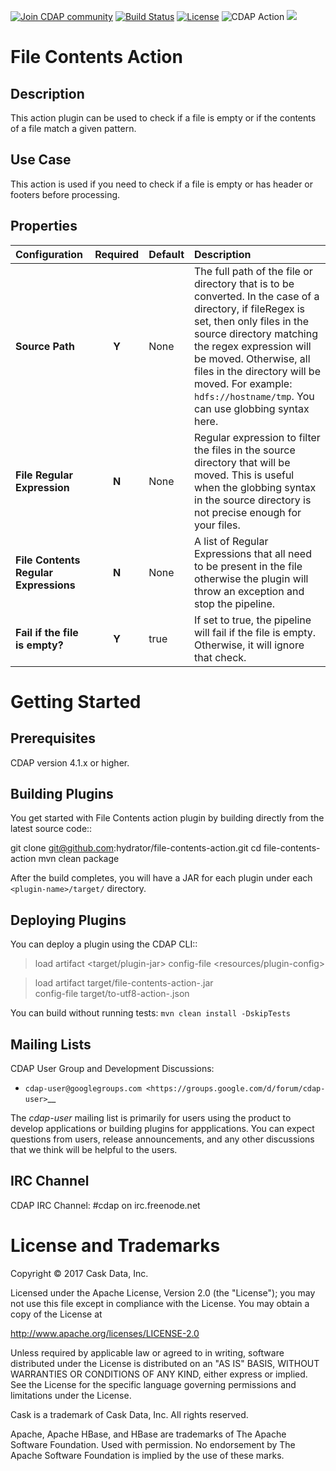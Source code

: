 <a href="https://cdap-users.herokuapp.com/"><img alt="Join CDAP community" src="https://cdap-users.herokuapp.com/badge.svg?t=to-utf8-action"/></a> [![Build Status](https://travis-ci.org/hydrator/to-utf8-action.svg?branch=release/1.0)](https://travis-ci.org/hydrator/to-utf8-action) [![License](https://img.shields.io/badge/License-Apache%202.0-blue.svg)](https://opensource.org/licenses/Apache-2.0) <img alt="CDAP Action" src="https://cdap-users.herokuapp.com/assets/cdap-action.svg"/> []() <img src="https://cdap-users.herokuapp.com/assets/cm-available.svg"/>
# File Contents Action

Description
-----------
This action plugin can be used to check if a file is empty or if the
contents of a file match a given pattern.

Use Case
--------
This action is used if you need to check if a file is empty or has header or footers before processing.

Properties
----------
| Configuration | Required | Default | Description |
| :------------ | :------: | :------ | :---------- |
| **Source Path** | **Y** | None | The full path of the file or directory that is to be converted. In the case of a directory, if fileRegex is set, then only files in the source directory matching the regex expression will be moved. Otherwise, all files in the directory will be moved. For example: `hdfs://hostname/tmp`. You can use globbing syntax here. |
| **File Regular Expression** | **N** | None | Regular expression to filter the files in the source directory that will be moved. This is useful when the globbing syntax in the source directory is not precise enough for your files. |
| **File Contents Regular Expressions** | **N** | None| A list of Regular Expressions that all need to be present in the file otherwise the plugin will throw an exception and stop the pipeline. |
| **Fail if the file is empty?** | **Y** | true | If set to true, the pipeline will fail if the file is empty. Otherwise, it will ignore that check. |


Getting Started
===============

Prerequisites
--------------
CDAP version 4.1.x or higher.

Building Plugins
----------------
You get started with File Contents action plugin by building directly from the latest source code::

   git clone git@github.com:hydrator/file-contents-action.git
   cd file-contents-action
   mvn clean package

After the build completes, you will have a JAR for each plugin under each
``<plugin-name>/target/`` directory.

Deploying Plugins
-----------------
You can deploy a plugin using the CDAP CLI::

  > load artifact <target/plugin-jar> config-file <resources/plugin-config>

  > load artifact target/file-contents-action-<version>.jar \
         config-file target/to-utf8-action-<version>.json

You can build without running tests: ``mvn clean install -DskipTests``

Mailing Lists
-------------
CDAP User Group and Development Discussions:

- `cdap-user@googlegroups.com <https://groups.google.com/d/forum/cdap-user>`__

The *cdap-user* mailing list is primarily for users using the product to develop
applications or building plugins for appplications. You can expect questions from
users, release announcements, and any other discussions that we think will be helpful
to the users.

IRC Channel
-----------
CDAP IRC Channel: #cdap on irc.freenode.net


License and Trademarks
======================

Copyright © 2017 Cask Data, Inc.

Licensed under the Apache License, Version 2.0 (the "License"); you may not use this file except
in compliance with the License. You may obtain a copy of the License at

http://www.apache.org/licenses/LICENSE-2.0

Unless required by applicable law or agreed to in writing, software distributed under the
License is distributed on an "AS IS" BASIS, WITHOUT WARRANTIES OR CONDITIONS OF ANY KIND,
either express or implied. See the License for the specific language governing permissions
and limitations under the License.

Cask is a trademark of Cask Data, Inc. All rights reserved.

Apache, Apache HBase, and HBase are trademarks of The Apache Software Foundation. Used with
permission. No endorsement by The Apache Software Foundation is implied by the use of these marks.

